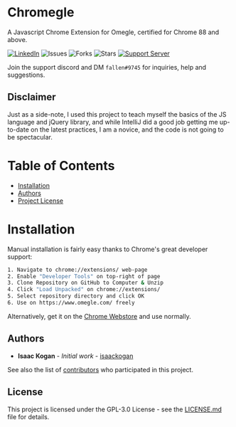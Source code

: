 Chromegle
==================
A Javascript Chrome Extension for Omegle, certified for Chrome 88 and above.

 [![LinkedIn](https://img.shields.io/badge/LinkedIn-0077B5?style=for-the-badge&logo=linkedin&logoColor=white&style=flat-square)](https://www.linkedin.com/in/isaac-kogan-5a45b9193/ ) ![Issues](https://img.shields.io/github/issues/isaackogan/Chromegle) ![Forks](https://img.shields.io/github/forks/isaackogan/Chromegle) ![Stars](https://img.shields.io/github/stars/isaackogan/Chromegle) [![Support Server](https://img.shields.io/discord/655522419460669481.svg?color=7289da&logo=discord&style=flat-square)](https://discord.gg/kaX9H65VhG)

Join the support discord and DM ``fallen#9745`` for inquiries, help and suggestions.

## Disclaimer

Just as a side-note, I used this project to teach myself the basics of the JS language and jQuery library, and while IntelliJ did a good job getting me up-to-date on the latest practices, I am a novice, and the code is not going to be spectacular.

# Table of Contents
- [Installation](#installation)
- [Authors](#authors)
- [Project License](#license)

# Installation

Manual installation is fairly easy thanks to Chrome's great developer support:
```sh
1. Navigate to chrome://extensions/ web-page
2. Enable "Developer Tools" on top-right of page
3. Clone Repository on GitHub to Computer & Unzip
4. Click "Load Unpacked" on chrome://extensions/
5. Select repository directory and click OK
6. Use on https://www.omegle.com/ freely
```

Alternatively, get it on the [Chrome Webstore](https://chrome.google.com/webstore/search/Chromegle) and use normally.

## Authors

* **Isaac Kogan** - *Initial work* - [isaackogan](https://github.com/isaackogan)

See also the list of [contributors](https://github.com/isaackogan/Chromegle/contributors) who participated in this project.

## License

This project is licensed under the GPL-3.0 License - see the [LICENSE.md](LICENSE.md) file for details.
